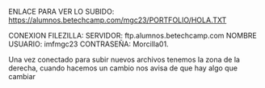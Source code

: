 ENLACE PARA VER LO SUBIDO:
    https://alumnos.betechcamp.com/mgc23/PORTFOLIO/HOLA.TXT

CONEXION FILEZILLA:
    SERVIDOR: ftp.alumnos.betechcamp.com
    NOMBRE USUARIO: imfmgc23
    CONTRASEÑA: Morcilla01.

Una vez conectado para subir nuevos archivos tenemos la zona de la derecha, cuando hacemos un cambio nos avisa de que hay algo que cambiar

